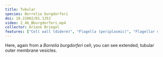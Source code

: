 ```yaml
---
title: Tubular
species: Borrelia burgdorferi 
doi: 10.22002/D1.1353
video: 2_4b_Bburgdorferi.mp4
collector: Ariane Briegel
features: ["Cell wall (diderm)", "Flagella (periplasmic)", "Flagellar motors", "Membrane (inner)", "Membrane (outer)", "Vesicles (extracellular)"]
---
```


Here, again from a *Borrelia burgdorferi* cell, you can see extended, tubular outer membrane vesicles.

